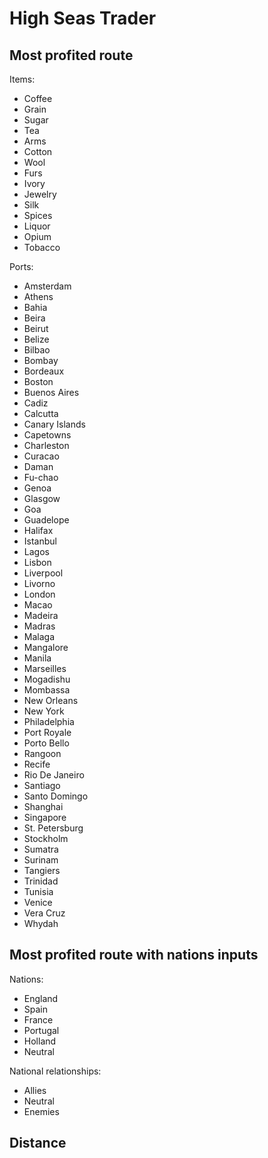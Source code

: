 # High Seas Trader

## Most profited route



Items:
- Coffee
- Grain
- Sugar
- Tea
- Arms
- Cotton
- Wool
- Furs
- Ivory
- Jewelry
- Silk
- Spices
- Liquor
- Opium
- Tobacco

Ports:
- Amsterdam
- Athens
- Bahia
- Beira
- Beirut
- Belize
- Bilbao
- Bombay
- Bordeaux
- Boston
- Buenos Aires
- Cadiz
- Calcutta
- Canary Islands
- Capetowns
- Charleston
- Curacao
- Daman
- Fu-chao
- Genoa
- Glasgow
- Goa
- Guadelope
- Halifax
- Istanbul
- Lagos
- Lisbon
- Liverpool
- Livorno
- London
- Macao
- Madeira
- Madras
- Malaga
- Mangalore
- Manila
- Marseilles
- Mogadishu
- Mombassa
- New Orleans
- New York
- Philadelphia
- Port Royale
- Porto Bello
- Rangoon
- Recife
- Rio De Janeiro
- Santiago
- Santo Domingo
- Shanghai
- Singapore
- St. Petersburg
- Stockholm
- Sumatra
- Surinam
- Tangiers
- Trinidad
- Tunisia
- Venice
- Vera Cruz
- Whydah




## Most profited route with nations inputs

Nations:
- England
- Spain
- France
- Portugal
- Holland
- Neutral

National relationships:
- Allies
- Neutral
- Enemies


## Distance
